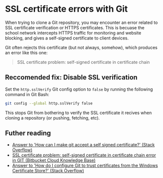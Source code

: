 # SSL certificate errors with Git

When trying to clone a Git repository, you may encounter an error related to SSL certificate verification or HTTPS certificates. This is becuase the school network intercepts HTTPS traffic for monitoring and website blocking, and gives a self-signed certificate to client devices.

Git often rejects this certificate (but not always, somehow), which produces an error like this one:

> SSL certificate problem: self-signed certificate in certificate chain

## Reccomended fix: Disable SSL verification

Set the `http.sslVerify` Git config option to `false` by running the following command in Git Bash:

```bash
git config --global http.sslVerify false
```

This stops Git from bothering to verify the SSL certificate it recives when cloning a repository (or pushing, fetching, etc).

## Futher reading

- [Answer to 'How can I make git accept a self signed certificate?' (Stack Overflow)](https://stackoverflow.com/a/11622001)
- [SSL certificate problem: self-signed certificate in certificate chain error in GIT (Bitbucket Cloud Knowledge Base)](https://confluence.atlassian.com/bbkb/ssl-certificate-problem-self-signed-certificate-in-certificate-chain-error-in-git-1224773006.html)
- [Answer to 'How do I configure Git to trust certificates from the Windows Certificate Store?' (Stack Overflow)](https://stackoverflow.com/a/48212753)